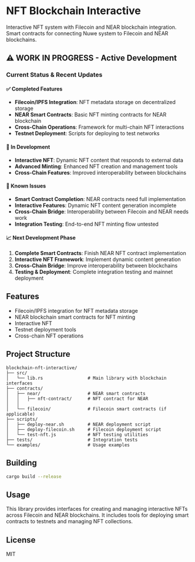 # NFT Blockchain Interactive

Interactive NFT system with Filecoin and NEAR blockchain integration. Smart contracts for connecting Nuwe system to Filecoin and NEAR blockchains.

## ⚠️ **WORK IN PROGRESS - Active Development**

### **Current Status & Recent Updates**

#### ✅ **Completed Features**
- **Filecoin/IPFS Integration**: NFT metadata storage on decentralized storage
- **NEAR Smart Contracts**: Basic NFT minting contracts for NEAR blockchain
- **Cross-Chain Operations**: Framework for multi-chain NFT interactions
- **Testnet Deployment**: Scripts for deploying to test networks

#### 🔄 **In Development**
- **Interactive NFT**: Dynamic NFT content that responds to external data
- **Advanced Minting**: Enhanced NFT creation and management tools
- **Cross-Chain Features**: Improved interoperability between blockchains
  

#### 🚧 **Known Issues**
- **Smart Contract Completion**: NEAR contracts need full implementation
- **Interactive Features**: Dynamic NFT content generation incomplete
- **Cross-Chain Bridge**: Interoperability between Filecoin and NEAR needs work
- **Integration Testing**: End-to-end NFT minting flow untested

#### 📈 **Next Development Phase**
1. **Complete Smart Contracts**: Finish NEAR NFT contract implementation
2. **Interactive NFT Framework**: Implement dynamic content generation
3. **Cross-Chain Bridge**: Improve interoperability between blockchains
4. **Testing & Deployment**: Complete integration testing and mainnet deployment

## Features

- Filecoin/IPFS integration for NFT metadata storage
- NEAR blockchain smart contracts for NFT minting
- Interactive NFT 
- Testnet deployment tools
- Cross-chain NFT operations

## Project Structure

```
blockchain-nft-interactive/
├── src/
│   └── lib.rs                 # Main library with blockchain interfaces
├── contracts/
│   ├── near/                  # NEAR smart contracts
│   │   ├── nft-contract/      # NFT contract for NEAR
│   │   
│   └── filecoin/              # Filecoin smart contracts (if applicable)
├── scripts/
│   ├── deploy-near.sh         # NEAR deployment script
│   ├── deploy-filecoin.sh     # Filecoin deployment script
│   └── test-nft.js            # NFT testing utilities
├── tests/                     # Integration tests
└── examples/                  # Usage examples
```

## Building

```bash
cargo build --release
```

## Usage

This library provides interfaces for creating and managing interactive NFTs across Filecoin and NEAR blockchains. It includes tools for deploying smart contracts to testnets and managing NFT collections.

## License

MIT